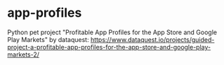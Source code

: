 # app-profiles
Python pet project "Profitable App Profiles for the App Store and Google Play Markets" by dataquest:
https://www.dataquest.io/projects/guided-project-a-profitable-app-profiles-for-the-app-store-and-google-play-markets-2/
